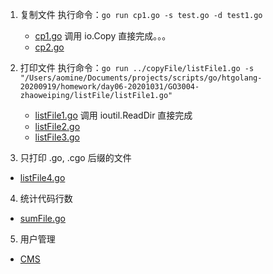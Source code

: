 1. 复制文件
   执行命令：`go run cp1.go -s test.go -d test1.go `
   - [cp1.go](./copyFile/cp1.go) 调用 io.Copy 直接完成。。。
   - [cp2.go](./copyFile/cp2.go) 
2. 打印文件
   执行命令：`go run ../copyFile/listFile1.go -s "/Users/aomine/Documents/projects/scripts/go/htgolang-20200919/homework/day06-20201031/GO3004-zhaoweiping/listFile/listFile1.go"`
   - [listFile1.go](./listFile/listFile1.go) 调用 ioutil.ReadDir 直接完成
   - [listFile2.go](./listFile/listFile2.go)  
   - [listFile3.go](./listFile/listFile3.go)  
      
3.  只打印 .go, .cgo 后缀的文件
   - [listFile4.go](./listFile/listFile4.go)  
4.  统计代码行数
   - [sumFile.go](./listFile/sumFile.go)
5.  用户管理
   - [CMS](./CMS/)